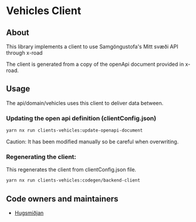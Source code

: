 # Vehicles Client

## About

This library implements a client to use Samgöngustofa's Mitt svæði API through x-road

The client is generated from a copy of the openApi document provided in x-road.

## Usage

The api/domain/vehicles uses this client to deliver data between.

### Updating the open api definition (clientConfig.json)

```sh
yarn nx run clients-vehicles:update-openapi-document
```

Caution:
It has been modified manually so be careful when overwriting.

### Regenerating the client:

This regenerates the client from clientConfig.json file.

```sh
yarn nx run clients-vehicles:codegen/backend-client
```

## Code owners and maintainers

- [Hugsmiðjan ](https://github.com/orgs/island-is/teams/hugsmidjan)

